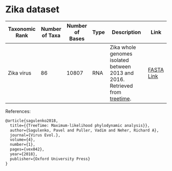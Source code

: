 # Zika dataset

| Taxonomic Rank | Number of Taxa | Number of Bases | Type | Description                                                                                                                  | Link                                                                                                                                     |
| -------------- | -------------- | --------------- | ---- | ---------------------------------------------------------------------------------------------------------------------------- | ---------------------------------------------------------------------------------------------------------------------------------------- |
| Zika virus     | 86             | 10807           | RNA  | Zika whole genomes isolated between 2013 and 2016. Retrieved from [treetime](https://github.com/neherlab/treetime_examples). | [FASTA Link](https://raw.githubusercontent.com/neherlab/treetime_examples/79eae7f8025a8ef3165c856c7359d92e738eb893/data/zika/zika.fasta) |

References:

```latex
@article{sagulenko2018,
  title={{TreeTime: Maximum-likelihood phylodynamic analysis}},
  author={Sagulenko, Pavel and Puller, Vadim and Neher, Richard A},
  journal={Virus Evol.},
  volume={4},
  number={1},
  pages={vex042},
  year={2018},
  publisher={Oxford University Press}
}
```
